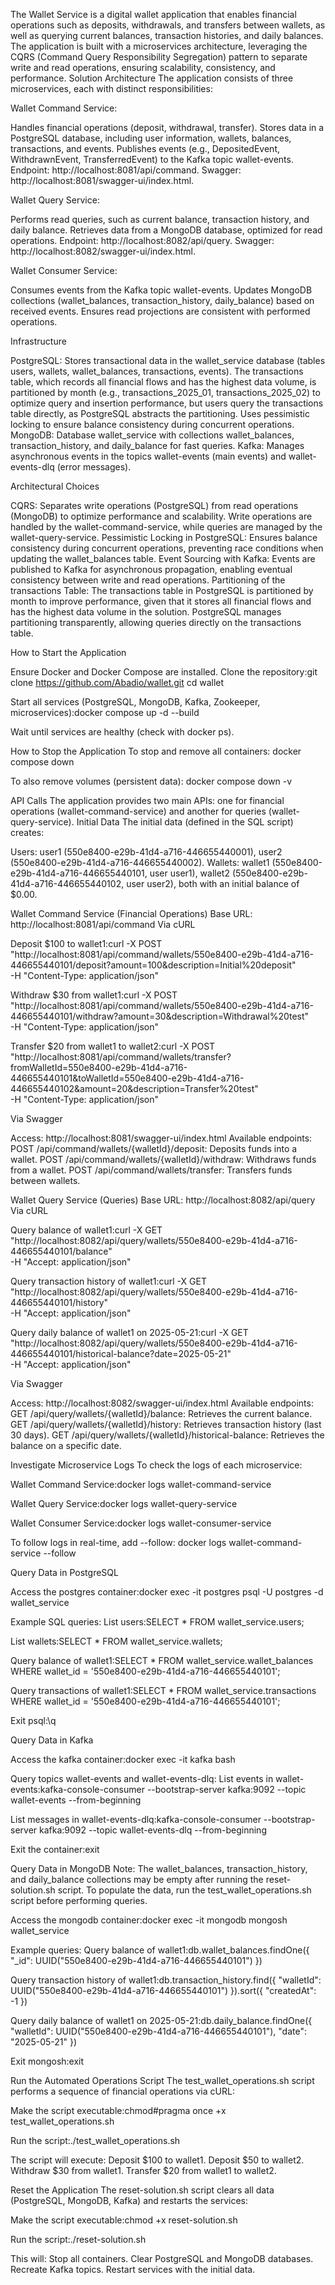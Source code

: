 The Wallet Service is a digital wallet application that enables financial operations such as deposits, withdrawals, and transfers between wallets, as well as querying current balances, transaction histories, and daily balances. The application is built with a microservices architecture, leveraging the CQRS (Command Query Responsibility Segregation) pattern to separate write and read operations, ensuring scalability, consistency, and performance.
Solution Architecture
The application consists of three microservices, each with distinct responsibilities:

Wallet Command Service:

Handles financial operations (deposit, withdrawal, transfer).
Stores data in a PostgreSQL database, including user information, wallets, balances, transactions, and events.
Publishes events (e.g., DepositedEvent, WithdrawnEvent, TransferredEvent) to the Kafka topic wallet-events.
Endpoint: http://localhost:8081/api/command.
Swagger: http://localhost:8081/swagger-ui/index.html.


Wallet Query Service:

Performs read queries, such as current balance, transaction history, and daily balance.
Retrieves data from a MongoDB database, optimized for read operations.
Endpoint: http://localhost:8082/api/query.
Swagger: http://localhost:8082/swagger-ui/index.html.


Wallet Consumer Service:

Consumes events from the Kafka topic wallet-events.
Updates MongoDB collections (wallet_balances, transaction_history, daily_balance) based on received events.
Ensures read projections are consistent with performed operations.



Infrastructure

PostgreSQL: Stores transactional data in the wallet_service database (tables users, wallets, wallet_balances, transactions, events). The transactions table, which records all financial flows and has the highest data volume, is partitioned by month (e.g., transactions_2025_01, transactions_2025_02) to optimize query and insertion performance, but users query the transactions table directly, as PostgreSQL abstracts the partitioning. Uses pessimistic locking to ensure balance consistency during concurrent operations.
MongoDB: Database wallet_service with collections wallet_balances, transaction_history, and daily_balance for fast queries.
Kafka: Manages asynchronous events in the topics wallet-events (main events) and wallet-events-dlq (error messages).

Architectural Choices

CQRS: Separates write operations (PostgreSQL) from read operations (MongoDB) to optimize performance and scalability. Write operations are handled by the wallet-command-service, while queries are managed by the wallet-query-service.
Pessimistic Locking in PostgreSQL: Ensures balance consistency during concurrent operations, preventing race conditions when updating the wallet_balances table.
Event Sourcing with Kafka: Events are published to Kafka for asynchronous propagation, enabling eventual consistency between write and read operations.
Partitioning of the transactions Table: The transactions table in PostgreSQL is partitioned by month to improve performance, given that it stores all financial flows and has the highest data volume in the solution. PostgreSQL manages partitioning transparently, allowing queries directly on the transactions table.

How to Start the Application

Ensure Docker and Docker Compose are installed.
Clone the repository:git clone https://github.com/Abadio/wallet.git
cd wallet


Start all services (PostgreSQL, MongoDB, Kafka, Zookeeper, microservices):docker compose up -d --build


Wait until services are healthy (check with docker ps).

How to Stop the Application
To stop and remove all containers:
docker compose down

To also remove volumes (persistent data):
docker compose down -v

API Calls
The application provides two main APIs: one for financial operations (wallet-command-service) and another for queries (wallet-query-service).
Initial Data
The initial data (defined in the SQL script) creates:

Users: user1 (550e8400-e29b-41d4-a716-446655440001), user2 (550e8400-e29b-41d4-a716-446655440002).
Wallets: wallet1 (550e8400-e29b-41d4-a716-446655440101, user user1), wallet2 (550e8400-e29b-41d4-a716-446655440102, user user2), both with an initial balance of $0.00.

Wallet Command Service (Financial Operations)
Base URL: http://localhost:8081/api/command
Via cURL

Deposit $100 to wallet1:curl -X POST "http://localhost:8081/api/command/wallets/550e8400-e29b-41d4-a716-446655440101/deposit?amount=100&description=Initial%20deposit" \
-H "Content-Type: application/json"


Withdraw $30 from wallet1:curl -X POST "http://localhost:8081/api/command/wallets/550e8400-e29b-41d4-a716-446655440101/withdraw?amount=30&description=Withdrawal%20test" \
-H "Content-Type: application/json"


Transfer $20 from wallet1 to wallet2:curl -X POST "http://localhost:8081/api/command/wallets/transfer?fromWalletId=550e8400-e29b-41d4-a716-446655440101&toWalletId=550e8400-e29b-41d4-a716-446655440102&amount=20&description=Transfer%20test" \
-H "Content-Type: application/json"



Via Swagger

Access: http://localhost:8081/swagger-ui/index.html
Available endpoints:
POST /api/command/wallets/{walletId}/deposit: Deposits funds into a wallet.
POST /api/command/wallets/{walletId}/withdraw: Withdraws funds from a wallet.
POST /api/command/wallets/transfer: Transfers funds between wallets.



Wallet Query Service (Queries)
Base URL: http://localhost:8082/api/query
Via cURL

Query balance of wallet1:curl -X GET "http://localhost:8082/api/query/wallets/550e8400-e29b-41d4-a716-446655440101/balance" \
-H "Accept: application/json"


Query transaction history of wallet1:curl -X GET "http://localhost:8082/api/query/wallets/550e8400-e29b-41d4-a716-446655440101/history" \
-H "Accept: application/json"


Query daily balance of wallet1 on 2025-05-21:curl -X GET "http://localhost:8082/api/query/wallets/550e8400-e29b-41d4-a716-446655440101/historical-balance?date=2025-05-21" \
-H "Accept: application/json"



Via Swagger

Access: http://localhost:8082/swagger-ui/index.html
Available endpoints:
GET /api/query/wallets/{walletId}/balance: Retrieves the current balance.
GET /api/query/wallets/{walletId}/history: Retrieves transaction history (last 30 days).
GET /api/query/wallets/{walletId}/historical-balance: Retrieves the balance on a specific date.



Investigate Microservice Logs
To check the logs of each microservice:

Wallet Command Service:docker logs wallet-command-service


Wallet Query Service:docker logs wallet-query-service


Wallet Consumer Service:docker logs wallet-consumer-service



To follow logs in real-time, add --follow:
docker logs wallet-command-service --follow

Query Data in PostgreSQL

Access the postgres container:docker exec -it postgres psql -U postgres -d wallet_service


Example SQL queries:
List users:SELECT * FROM wallet_service.users;


List wallets:SELECT * FROM wallet_service.wallets;


Query balance of wallet1:SELECT * FROM wallet_service.wallet_balances WHERE wallet_id = '550e8400-e29b-41d4-a716-446655440101';


Query transactions of wallet1:SELECT * FROM wallet_service.transactions WHERE wallet_id = '550e8400-e29b-41d4-a716-446655440101';




Exit psql:\q



Query Data in Kafka

Access the kafka container:docker exec -it kafka bash


Query topics wallet-events and wallet-events-dlq:
List events in wallet-events:kafka-console-consumer --bootstrap-server kafka:9092 --topic wallet-events --from-beginning


List messages in wallet-events-dlq:kafka-console-consumer --bootstrap-server kafka:9092 --topic wallet-events-dlq --from-beginning




Exit the container:exit



Query Data in MongoDB
Note: The wallet_balances, transaction_history, and daily_balance collections may be empty after running the reset-solution.sh script. To populate the data, run the test_wallet_operations.sh script before performing queries.

Access the mongodb container:docker exec -it mongodb mongosh wallet_service


Example queries:
Query balance of wallet1:db.wallet_balances.findOne({ "_id": UUID("550e8400-e29b-41d4-a716-446655440101") })


Query transaction history of wallet1:db.transaction_history.find({ "walletId": UUID("550e8400-e29b-41d4-a716-446655440101") }).sort({ "createdAt": -1 })


Query daily balance of wallet1 on 2025-05-21:db.daily_balance.findOne({ "walletId": UUID("550e8400-e29b-41d4-a716-446655440101"), "date": "2025-05-21" })




Exit mongosh:exit



Run the Automated Operations Script
The test_wallet_operations.sh script performs a sequence of financial operations via cURL:

Make the script executable:chmod#pragma once +x test_wallet_operations.sh


Run the script:./test_wallet_operations.sh


The script will execute:
Deposit $100 to wallet1.
Deposit $50 to wallet2.
Withdraw $30 from wallet1.
Transfer $20 from wallet1 to wallet2.



Reset the Application
The reset-solution.sh script clears all data (PostgreSQL, MongoDB, Kafka) and restarts the services:

Make the script executable:chmod +x reset-solution.sh


Run the script:./reset-solution.sh


This will:
Stop all containers.
Clear PostgreSQL and MongoDB databases.
Recreate Kafka topics.
Restart services with the initial data.



